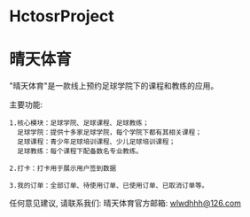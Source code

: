 # HctosrProject
# 晴天体育

  "晴天体育"是一款线上预约足球学院下的课程和教练的应用。

  主要功能:   
  
    1.核心模块：足球学院、足球课程、足球教练；
      足球学院：提供十多家足球学院，每个学院下都有其相关课程；
      足球课程：青少年足球培训课程、少儿足球培训课程；
      足球教练：每个课程下配备数名专业教练。
    
    2.打卡：打卡用于展示用户签到数据
    
    3.我的订单：全部订单、待使用订单、已使用订单、已取消订单等。
    
   任何意见建议, 请联系我们: 
   晴天体育官方邮箱: wlwdhhh@126.com

